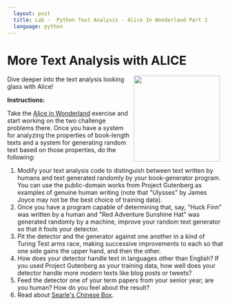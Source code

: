 ```yaml
---
  layout: post
  title: Lab -  Python Text Analysis - Alice In Wonderland Part 2
  language: python
---
```


# More Text Analysis with ALICE
<img src="https://girlsunderground.files.wordpress.com/2014/11/2873125085_239aa74ba2.jpg" width="200px" align="right" hspace="10">

Dive deeper into the text analysis looking glass with Alice!

**Instructions:**

Take the [Alice in Wonderland](https://github.com/learn-co-curriculum/cssi-5-python-alice) exercise and start working on the two challenge problems there. Once you have a system for analyzing the properties of book-length texts and a system for generating random text based on those properties, do the following:

1. Modify your text analysis code to distinguish between text written by humans and text generated randomly by your book-generator program. You can use the public-domain works from Project Gutenberg as examples of genuine human writing (note that "Ulysses" by James Joyce may not be the best choice of training data).
2. Once you have a program capable of determining that, say, "Huck Finn" was written by a human and "Red Adventure Sunshine Hat" was generated randomly by a machine, improve your random text generator so that it fools your detector.
3. Pit the detector and the generator against one another in a kind of Turing Test arms race, making successive improvements to each so that one side gains the upper hand, and then the other.
4. How does your detector handle text in languages other than English? If you used Project Gutenberg as your training data, how well does your detector handle more modern texts like blog posts or tweets?
5. Feed the detector one of your term papers from your senior year; are you human? How do you feel about the result?
6. Read about [Searle's Chinese Box](https://en.wikipedia.org/wiki/Chinese_room).
